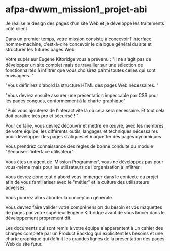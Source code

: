 # afpa-dwwm_mission1_projet-abi
Je réalise le design des pages d'un site Web et je développe les traitements côté client



Dans un premier temps, votre mission consiste à concevoir l'interface homme-machine, 
c'est-à-dire concevoir le dialogue général du site et structurer les futures pages Web.

Votre supérieur Eugène Kitbridge vous a prévenu : "Il ne s'agit pas de développer un site complet 
mais de travailler sur une sélection de fonctionnalités à infiltrer que vous choisirez 
parmi toutes celles qui sont envisagées. "

"Vous définirez d'abord la structure HTML des pages Web nécessaires. "

"Vous devrez ensuite assurer une présentation impeccable par CSS pour les pages conçues, 
conformément à la charte graphique"

"Puis vous ajouterez de l'interactivité là où cela sera nécessaire. 
Et tout cela doit paraître très pro et sécurisé ! "

Pour ce faire, vous devrez découvrir et mettre en œuvre, avec les membres de votre équipe, 
les différents outils, langages et techniques nécessaires pour développer des pages statiques 
et maquetter des pages dynamiques.

Vous prendrez connaissance des règles de bonne conduite du module "Sécuriser l'interface utilisateur".

Vous êtes un agent de ‘Mission Programmer', vous ne développez pas pour vous-même mais pour les utilisateurs
de l'organisation à infiltrer.

Vous devrez donc tout d'abord vous immerger dans le contexte du projet afin de vous familiariser avec le 
"métier" et la culture des utilisateurs adverses.

Vous pourrez alors aborder la conception générale.

Vous devrez faire valider votre compréhension du besoin et vos maquettes de pages par votre supérieur 
Eugène Kitbridge avant de vous lancer dans le développement proprement dit.

Les documents qui sont remis à votre équipe s'apparentent à un cahier des charges complété par un Product 
Backlog qui explicitent les besoins et une charte graphique qui définit les grandes lignes de la présentation des pages Web du site futur.


